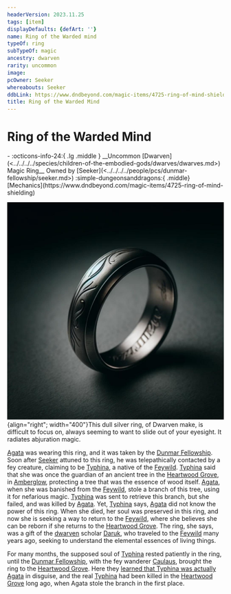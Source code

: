 ```yaml
---
headerVersion: 2023.11.25
tags: [item]
displayDefaults: {defArt: ''}
name: Ring of the Warded mind
typeOf: ring
subTypeOf: magic
ancestry: dwarven
rarity: uncommon
image:
pcOwner: Seeker
whereabouts: Seeker
ddbLink: https://www.dndbeyond.com/magic-items/4725-ring-of-mind-shielding
title: Ring of the Warded Mind
---
```

# Ring of the Warded Mind
<div class="grid cards ext-narrow-margin ext-one-column" markdown>
- :octicons-info-24:{ .lg .middle } __Uncommon [Dwarven](<../../../../species/children-of-the-embodied-gods/dwarves/dwarves.md>) Magic Ring__  
   Owned by [Seeker](<../../../../people/pcs/dunmar-fellowship/seeker.md>)  
    :simple-dungeonsanddragons:{ .middle} [Mechanics](https://www.dndbeyond.com/magic-items/4725-ring-of-mind-shielding) 
</div>


![Ring of Warded Mind Seeker](../../../../assets/ring-of-warded-mind-seeker.jpg){align="right"; width="400"}This dull silver ring, of Dwarven make, is difficult to focus on, always seeming to want to slide out of your eyesight. It radiates abjuration magic. 


[Agata](<../../../../people/fey/agata.md>) was wearing this ring, and it was taken by the [Dunmar Fellowship](<../../../../people/pcs/dunmar-fellowship/dunmar-fellowship.md>). Soon after [Seeker](<../../../../people/pcs/dunmar-fellowship/seeker.md>) attuned to this ring, he was telepathically contacted by a fey creature, claiming to be [Typhina](<../../../../people/fey/typhina.md>), a native of the [Feywild](<../../../../cosmology/multiverse/echo-realms/feywild/feywild.md>). [Typhina](<../../../../people/fey/typhina.md>) said that she was once the guardian of an ancient tree in the [Heartwood Grove](<../../../../cosmology/multiverse/echo-realms/feywild/heartwood-grove.md>), in [Amberglow](<../../../../cosmology/multiverse/echo-realms/feywild/amberglow.md>), protecting a tree that was the essence of wood itself. [Agata](<../../../../people/fey/agata.md>), when she was banished from the [Feywild](<../../../../cosmology/multiverse/echo-realms/feywild/feywild.md>), stole a branch of this tree, using it for nefarious magic. [Typhina](<../../../../people/fey/typhina.md>) was sent to retrieve this branch, but she failed, and was killed by [Agata](<../../../../people/fey/agata.md>). Yet, [Typhina](<../../../../people/fey/typhina.md>) says, [Agata](<../../../../people/fey/agata.md>) did not know the power of this ring. When she died, her soul was preserved in this ring, and now she is seeking a way to return to the [Feywild](<../../../../cosmology/multiverse/echo-realms/feywild/feywild.md>), where she believes she can be reborn if she returns to the [Heartwood Grove](<../../../../cosmology/multiverse/echo-realms/feywild/heartwood-grove.md>). The ring, she says, was a gift of the [dwarven](<../../../../species/children-of-the-embodied-gods/dwarves/dwarves.md>) scholar [Daruk](<../../../../people/dwarves/daruk.md>), who traveled to the [Feywild](<../../../../cosmology/multiverse/echo-realms/feywild/feywild.md>) many years ago, seeking to understand the elemental essences of living things. 

For many months, the supposed soul of [Typhina](<../../../../people/fey/typhina.md>) rested patiently in the ring, until the [Dunmar Fellowship](<../../../../people/pcs/dunmar-fellowship/dunmar-fellowship.md>), with the fey wanderer [Caulaus](<../../../../people/pcs/dunmar-fellowship/guests/caulaus.md>), brought the ring to the [Heartwood Grove](<../../../../cosmology/multiverse/echo-realms/feywild/heartwood-grove.md>). Here they [learned that Typhina was actually Agata](<../../session-notes/session-67-dufr.md>) in disguise, and the real [Typhina](<../../../../people/fey/typhina.md>) had been killed in the [Heartwood Grove](<../../../../cosmology/multiverse/echo-realms/feywild/heartwood-grove.md>) long ago, when Agata stole the branch in the first place. 



